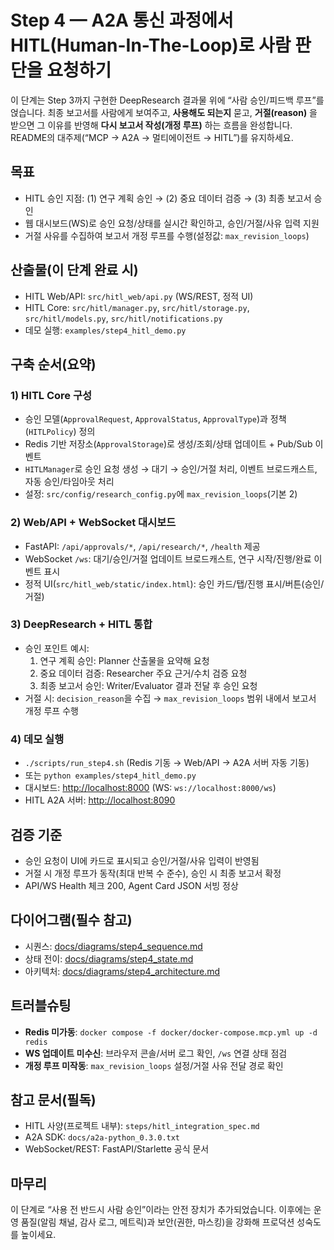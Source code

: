 # Step 4 — A2A 통신 과정에서 HITL(Human-In-The-Loop)로 사람 판단을 요청하기

이 단계는 Step 3까지 구현한 DeepResearch 결과물 위에 “사람 승인/피드백 루프”를 얹습니다. 최종 보고서를 사람에게 보여주고, **사용해도 되는지** 묻고, **거절(reason)** 을 받으면 그 이유를 반영해 **다시 보고서 작성(개정 루프)** 하는 흐름을 완성합니다. README의 대주제(“MCP → A2A → 멀티에이전트 → HITL”)를 유지하세요.

## 목표

- HITL 승인 지점: (1) 연구 계획 승인 → (2) 중요 데이터 검증 → (3) 최종 보고서 승인
- 웹 대시보드(WS)로 승인 요청/상태를 실시간 확인하고, 승인/거절/사유 입력 지원
- 거절 사유를 수집하여 보고서 개정 루프를 수행(설정값: `max_revision_loops`)

## 산출물(이 단계 완료 시)

- HITL Web/API: `src/hitl_web/api.py` (WS/REST, 정적 UI)
- HITL Core: `src/hitl/manager.py`, `src/hitl/storage.py`, `src/hitl/models.py`, `src/hitl/notifications.py`
- 데모 실행: `examples/step4_hitl_demo.py`

## 구축 순서(요약)

### 1) HITL Core 구성

- 승인 모델(`ApprovalRequest`, `ApprovalStatus`, `ApprovalType`)과 정책(`HITLPolicy`) 정의
- Redis 기반 저장소(`ApprovalStorage`)로 생성/조회/상태 업데이트 + Pub/Sub 이벤트
- `HITLManager`로 승인 요청 생성 → 대기 → 승인/거절 처리, 이벤트 브로드캐스트, 자동 승인/타임아웃 처리
- 설정: `src/config/research_config.py`에 `max_revision_loops`(기본 2)

### 2) Web/API + WebSocket 대시보드

- FastAPI: `/api/approvals/*`, `/api/research/*`, `/health` 제공
- WebSocket `/ws`: 대기/승인/거절 업데이트 브로드캐스트, 연구 시작/진행/완료 이벤트 표시
- 정적 UI(`src/hitl_web/static/index.html`): 승인 카드/탭/진행 표시/버튼(승인/거절)

### 3) DeepResearch + HITL 통합

- 승인 포인트 예시:
  1. 연구 계획 승인: Planner 산출물을 요약해 요청
  2. 중요 데이터 검증: Researcher 주요 근거/수치 검증 요청
  3. 최종 보고서 승인: Writer/Evaluator 결과 전달 후 승인 요청
- 거절 시: `decision_reason`을 수집 → `max_revision_loops` 범위 내에서 보고서 개정 루프 수행

### 4) 데모 실행

- `./scripts/run_step4.sh` (Redis 기동 → Web/API → A2A 서버 자동 기동)
- 또는 `python examples/step4_hitl_demo.py`
- 대시보드: <http://localhost:8000> (WS: `ws://localhost:8000/ws`)
- HITL A2A 서버: <http://localhost:8090>

## 검증 기준

- 승인 요청이 UI에 카드로 표시되고 승인/거절/사유 입력이 반영됨
- 거절 시 개정 루프가 동작(최대 반복 수 준수), 승인 시 최종 보고서 확정
- API/WS Health 체크 200, Agent Card JSON 서빙 정상

## 다이어그램(필수 참고)

- 시퀀스: [docs/diagrams/step4_sequence.md](../docs/diagrams/step4_sequence.md)
- 상태 전이: [docs/diagrams/step4_state.md](../docs/diagrams/step4_state.md)
- 아키텍처: [docs/diagrams/step4_architecture.md](../docs/diagrams/step4_architecture.md)

## 트러블슈팅

- **Redis 미가동**: `docker compose -f docker/docker-compose.mcp.yml up -d redis`
- **WS 업데이트 미수신**: 브라우저 콘솔/서버 로그 확인, `/ws` 연결 상태 점검
- **개정 루프 미작동**: `max_revision_loops` 설정/거절 사유 전달 경로 확인

## 참고 문서(필독)

- HITL 사양(프로젝트 내부): `steps/hitl_integration_spec.md`
- A2A SDK: `docs/a2a-python_0.3.0.txt`
- WebSocket/REST: FastAPI/Starlette 공식 문서

## 마무리

이 단계로 “사용 전 반드시 사람 승인”이라는 안전 장치가 추가되었습니다. 이후에는 운영 품질(알림 채널, 감사 로그, 메트릭)과 보안(권한, 마스킹)을 강화해 프로덕션 성숙도를 높이세요.
